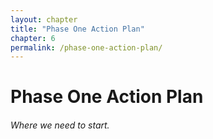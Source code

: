```yaml
--- 
layout: chapter
title: "Phase One Action Plan"
chapter: 6
permalink: /phase-one-action-plan/
---
```


# Phase One Action Plan
###### Where we need to start.
